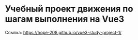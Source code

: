# Учебный проект движения по шагам выполнения на Vue3

Ссылка: https://hope-208.github.io/vue3-study-project-1/